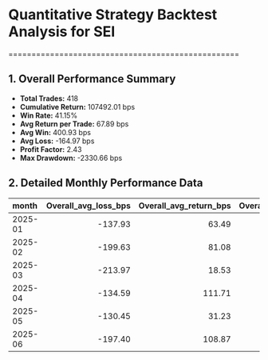 # Quantitative Strategy Backtest Analysis for SEI
==================================================

## 1. Overall Performance Summary

- **Total Trades:** 418
- **Cumulative Return:** 107492.01 bps
- **Win Rate:** 41.15%
- **Avg Return per Trade:** 67.89 bps
- **Avg Win:** 400.93 bps
- **Avg Loss:** -164.97 bps
- **Profit Factor:** 2.43
- **Max Drawdown:** -2330.66 bps

## 2. Detailed Monthly Performance Data

| month   |   Overall_avg_loss_bps |   Overall_avg_return_bps |   Overall_avg_win_bps |   Overall_cumulative_return_bps |   Overall_max_drawdown_bps |   Overall_median_return_bps |   Overall_std_return_bps |   Overall_total_trades |   Overall_win_rate |   long_avg_loss_bps |   long_avg_return_bps |   long_avg_win_bps |   long_cumulative_return_bps |   long_max_drawdown_bps |   long_median_return_bps |   long_std_return_bps |   long_total_trades |   long_win_rate |   short_avg_loss_bps |   short_avg_return_bps |   short_avg_win_bps |   short_cumulative_return_bps |   short_max_drawdown_bps |   short_median_return_bps |   short_std_return_bps |   short_total_trades |   short_win_rate |
|:--------|-----------------------:|-------------------------:|----------------------:|--------------------------------:|---------------------------:|----------------------------:|-------------------------:|-----------------------:|-------------------:|--------------------:|----------------------:|-------------------:|-----------------------------:|------------------------:|-------------------------:|----------------------:|--------------------:|----------------:|---------------------:|-----------------------:|--------------------:|------------------------------:|-------------------------:|--------------------------:|-----------------------:|---------------------:|-----------------:|
| 2025-01 |                -137.93 |                    63.49 |                343.52 |                         7616.60 |                   -2044.96 |                      -44.92 |                   341.28 |                  98.00 |               0.42 |             -137.01 |                 41.77 |             280.15 |                      2042.50 |                 -971.30 |                   -57.19 |                279.32 |               49.00 |            0.43 |              -138.82 |                  85.21 |              410.06 |                       4628.69 |                 -1717.88 |                    -40.94 |                 392.40 |                49.00 |             0.41 |
| 2025-02 |                -199.63 |                    81.08 |                458.28 |                         6674.97 |                   -2207.51 |                      -47.15 |                   527.74 |                  75.00 |               0.43 |             -206.23 |                 36.58 |             408.88 |                      1129.55 |                -1366.52 |                   -41.03 |                419.36 |               38.00 |            0.39 |              -192.05 |                 126.78 |              501.87 |                       4982.60 |                 -1310.72 |                    -53.14 |                 616.28 |                37.00 |             0.46 |
| 2025-03 |                -213.97 |                    18.53 |                454.47 |                          475.61 |                   -2315.90 |                      -77.17 |                   417.96 |                  46.00 |               0.35 |             -227.63 |                -60.93 |             539.19 |                     -1468.53 |                -2079.62 |                  -166.25 |                402.23 |               23.00 |            0.22 |              -193.46 |                  98.00 |              415.95 |                       2278.79 |                  -739.94 |                    -45.34 |                 418.28 |                23.00 |             0.48 |
| 2025-04 |                -134.59 |                   111.71 |                332.53 |                         7854.57 |                    -603.99 |                       11.43 |                   346.15 |                  55.00 |               0.53 |             -134.43 |                156.83 |             357.08 |                      4973.82 |                 -766.16 |                   102.22 |                358.42 |               27.00 |            0.59 |              -134.70 |                  68.21 |              302.33 |                       1923.86 |                  -879.11 |                    -20.08 |                 328.07 |                28.00 |             0.46 |
| 2025-05 |                -130.45 |                    31.23 |                299.00 |                         2542.61 |                   -1195.14 |                      -31.76 |                   308.71 |                  85.00 |               0.38 |             -154.42 |                 17.60 |             307.89 |                       534.52 |                -1173.77 |                   -53.57 |                340.14 |               43.00 |            0.37 |              -105.55 |                  45.18 |              290.11 |                       1906.20 |                  -723.30 |                    -19.17 |                 272.10 |                42.00 |             0.38 |
| 2025-06 |                -197.40 |                   108.87 |                623.96 |                         7049.22 |                   -2330.66 |                      -56.04 |                   632.64 |                  59.00 |               0.37 |             -231.21 |                189.40 |             640.06 |                      5996.47 |                -1900.00 |                   -20.06 |                765.94 |               29.00 |            0.48 |              -174.35 |                  31.02 |              595.78 |                        658.12 |                 -1856.99 |                    -86.31 |                 455.73 |                30.00 |             0.27 |